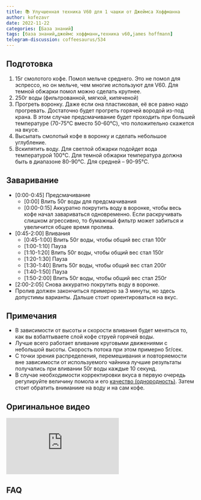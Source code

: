 ```yaml
---
title: 📚 Улучшенная техника V60 для 1 чашки от Джеймса Хоффманна
author: kofezavr
date: 2022-11-22
categories: [База знаний]
tags: [база знаний,джеймс хоффманн,техника v60,james hoffmann]
telegram-discussion: coffeesaurus/534
--- 
```

## Подготовка
1. 15г смолотого кофе. Помол мельче среднего. Это не помол для эспрессо, но он мельче, чем многие используют для V60. Для темной обжарки помол можно сделать крупнее.
2. 250г воды (фильтрованной, мягкой, кипяченой)
3. Прогреть воронку. Даже если она пластиковая, её все равно надо прогревать. Достаточно будет прогреть горячей вородой из-под крана. В этом случае предсмачивание будет проходить при большей температуре (70-75°C вместо 50-60°C), что положительно скажется на вкусе.
4. Высыпать смолотый кофе в воронку и сделать небольшое углубление.
5. Вскипятить воду. Для светлой обжарки подойдет вода температурой 100°C. Для темной обжарки температура должна быть в диапазоне 80-90°C. Для средней – 90-95°C.
<!--more-->

## Заваривание
- [0:00-0:45] Предсмачивание 
	- [0:00] Влить 50г воды для предсмачивания 
	- [0:00-0:15] Аккуратно покрутить воду в воронке, чтобы весь кофе начал завариваться одновременно. Если раскручивать слишком агрессивно, то бумажный фильтр может забиться и увеличится общее время пролива.
- [0:45-2:00] Вливания
	- [0:45-1:00] Влить 50г воды, чтобы общий вес стал 100г
	- [1:00-1:10] Пауза 
	- [1:10-1:20] Влить 50г воды, чтобы общий вес стал 150г
	- [1:20-1:30] Пауза 
	- [1:30-1:40] Влить 50г воды, чтобы общий вес стал 200г
	- [1:40-1:50] Пауза 
	- [1:50-2:00] Влить 50г воды, чтобы общий вес стал 250г
- [2:00-2:05] Снова аккуратно покрутить воду в воронке. 
- Пролив должен закончиться примерно за 3 минуты, но здесь допустимы варианты. Дальше стоит ориентироваться на вкус.

## Примечания
- В зависимости от высоты и скорости вливания будет меняться то, как вы взбалтываете слой кофе струей горячей воды.
- Лучше всего работает вливание круговыми движениями с небольшой высоты. Скорость потока при этом примерно 5г/сек.
- С точки зрения распределения, перемешивания и повторяемости вне зависимости от используемого чайника лучшие результаты получались при вливании 50г воды каждые 10 секунд.
- В случае необходимости корректировки вкуса в первую очередь регулируйте величину помола и его [качество (однородность)](https://kofezavr.ru/posts/2021/09/26/как-помол-клияет-на-вкус). Затем стоит обратить вниманиие на воду и на сам кофе.

## Оригинальное видео
<p><div class="youtube-wrapper"><iframe src="https://www.youtube.com/embed/1oB1oDrDkHM" title="YouTube video player" frameborder="0" allow="accelerometer; autoplay; clipboard-write; encrypted-media; gyroscope; picture-in-picture" allowfullscreen></iframe></div></p>


## FAQ
### 